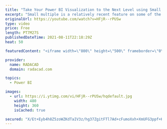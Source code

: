 ```yaml
---
title: "Take Your Power BI Visualization to the Next Level using Small Multiples"
excerpt: "Small multiple is a relatively recent feature on some of the Power BI visuals. This feature enables you to have a much better visualization instead of trying to fit everything in one visual (over-complicate it) or create copies of the same visual (maintenance issue in the future). This is a simple feature"
originalUrl: https://youtube.com/watch?v=HFjR--rPUSw
type: video
price: Free
length: PT7M27S
publishedDateTime: 2021-08-11T22:18:29Z
heat: 50

featuredContent: "<iframe width=\"800\" height=\"500\" frameborder=\"0\" src=\"https://www.youtube.com/embed/HFjR--rPUSw\" allow=\"accelerometer; autoplay; encrypted-media; gyroscope; picture-in-picture\" allowfullscreen></iframe>"

provider:
  name: RADACAD
  domain: radacad.com

topics:
  - Power BI

images:
  - url: https://i.ytimg.com/vi/HFjR--rPUSw/hqdefault.jpg
    width: 480
    height: 360
    isCached: true

secured: "X/Et+Eyb4h8Z5zoWZKdTaIV3z/hg37ZgitFTl7Ad+cFumoXxh+XmUFG3ppf+Kw04I02BFi1i9Q8oiSfQYRJB/o+fjgT/ni9BKtukCLw+KvNO9V1qzC11AoFgWyFSud7jPC4zX6iI39lAjjzGeKasjYcvz4LCq/dYt4e6HVqERrenmqKvsQg0WJkjZys0dUWff37/tiG/EARXQ1/a+qpoTQnc5NCiVnMGTWpQLUQeKNwL6qVXV3dcbJPT7+jPT/Xg9iVynBzYM8Sd8mcrtNHa5a6AxGaczgzNeVPaDwGi8b9OLojcdfVc7kE7vME/ARvQSetJN78ksnttFysUbpl7ZDNeuLnjhf13obTqg1+oeliLMh592WjrilOnLHgDZq5WOLAF44fiT+79JgT5R/R1NpVBxfgpT+qZv8ZgdE0SJYw=;OkpSwSzIIYcWnDLHQ8ykjg=="
---
```


